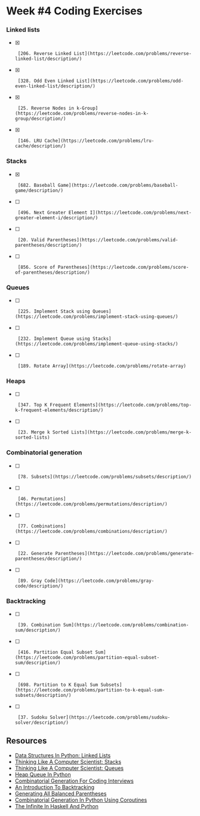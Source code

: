 # Week #4 Coding Exercises


### Linked lists
- [x]      [206. Reverse Linked List](https://leetcode.com/problems/reverse-linked-list/description/)
- [x]      [328. Odd Even Linked List](https://leetcode.com/problems/odd-even-linked-list/description/)
- [x]      [25. Reverse Nodes in k-Group](https://leetcode.com/problems/reverse-nodes-in-k-group/description/)
- [x]      [146. LRU Cache](https://leetcode.com/problems/lru-cache/description/)


### Stacks
- [x]      [682. Baseball Game](https://leetcode.com/problems/baseball-game/description/)        
- [ ]      [496. Next Greater Element I](https://leetcode.com/problems/next-greater-element-i/description/)        
- [ ]      [20. Valid Parentheses](https://leetcode.com/problems/valid-parentheses/description/)        
- [ ]      [856. Score of Parentheses](https://leetcode.com/problems/score-of-parentheses/description/)        


### Queues
- [ ]      [225. Implement Stack using Queues](https://leetcode.com/problems/implement-stack-using-queues/)
- [ ]      [232. Implement Queue using Stacks](https://leetcode.com/problems/implement-queue-using-stacks/)
- [ ]      [189. Rotate Array](https://leetcode.com/problems/rotate-array)


### Heaps
- [ ]      [347. Top K Frequent Elements](https://leetcode.com/problems/top-k-frequent-elements/description/)
- [ ]      [23. Merge k Sorted Lists](https://leetcode.com/problems/merge-k-sorted-lists)


### Combinatorial generation
- [ ]      [78. Subsets](https://leetcode.com/problems/subsets/description/)
- [ ]      [46. Permutations](https://leetcode.com/problems/permutations/description/)
- [ ]      [77. Combinations](https://leetcode.com/problems/combinations/description/)
- [ ]      [22. Generate Parentheses](https://leetcode.com/problems/generate-parentheses/description/)
- [ ]      [89. Gray Code](https://leetcode.com/problems/gray-code/description/)


### Backtracking
- [ ]      [39. Combination Sum](https://leetcode.com/problems/combination-sum/description/)
- [ ]      [416. Partition Equal Subset Sum](https://leetcode.com/problems/partition-equal-subset-sum/description/)
- [ ]      [698. Partition to K Equal Sum Subsets](https://leetcode.com/problems/partition-to-k-equal-sum-subsets/description/)
- [ ]      [37. Sudoku Solver](https://leetcode.com/problems/sudoku-solver/description/)


##  Resources

*   [Data Structures In Python: Linked Lists](https://medium.com/@kojinoshiba/data-structures-in-python-series-1-linked-lists-d9f848537b4d)
*   [Thinking Like A Computer Scientist: Stacks](http://openbookproject.net/thinkcs/python/english3e/stacks.html)
*   [Thinking Like A Computer Scientist: Queues](http://openbookproject.net/thinkcs/python/english3e/queues.html)
*   [Heap Queue In Python](https://www.geeksforgeeks.org/heap-queue-or-heapq-in-python/)
*   [Combinatorial Generation For Coding Interviews](https://sahandsaba.com/combinatorial-generation-for-coding-interviews-in-python.html)
*   [An Introduction To Backtracking](https://www.dailycodingproblem.com/blog/an-introduction-to-backtracking/)
*   [Generating All Balanced Parentheses](https://sahandsaba.com/interview-question-generating-all-balanced-parentheses.html)
*   [Combinatorial Generation In Python Using Coroutines](https://sahandsaba.com/combinatorial-generation-using-coroutines-in-python.html)
*   [The Infinite In Haskell And Python](https://sahandsaba.com/the-infinite-in-haskell-and-python.html)
